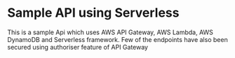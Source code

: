 # Sample API using Serverless

This is a sample Api which uses AWS API Gateway, AWS Lambda, AWS DynamoDB and Serverless framework.
Few of the endpoints have also been secured using authoriser feature of API Gateway
